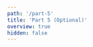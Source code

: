 ```yaml
---
path: '/part-5'
title: 'Part 5 (Optional)'
overview: true
hidden: false
---
```


<pages-in-this-section></pages-in-this-section>

<exercises-in-this-section></exercises-in-this-section>
